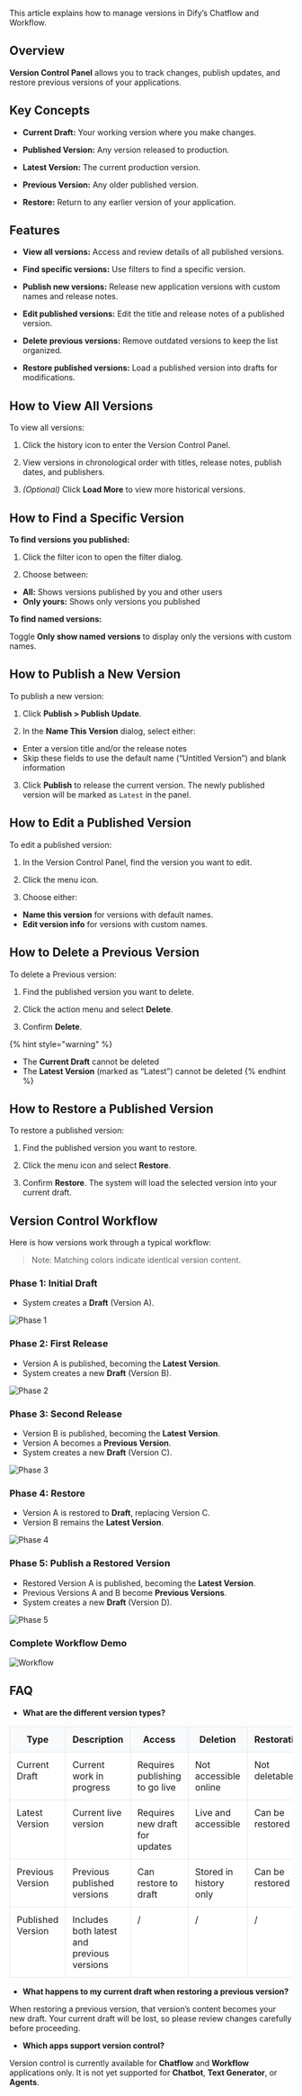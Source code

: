 
This article explains how to manage versions in Dify’s Chatflow and Workflow.

## Overview

**Version Control Panel** allows you to track changes, publish updates, and restore previous versions of your applications. 

## Key Concepts

- **Current Draft:** Your working version where you make changes.

- **Published Version:** Any version released to production.

- **Latest Version:** The current production version.

- **Previous Version:** Any older published version.

- **Restore:** Return to any earlier version of your application.

## Features

- **View all versions:** Access and review details of all published versions.

- **Find specific versions:** Use filters to find a specific version.

- **Publish new versions:** Release new application versions with custom names and release notes.

- **Edit published versions:** Edit the title and release notes of a published version.

- **Delete previous versions:** Remove outdated versions to keep the list organized.

- **Restore published versions:** Load a published version into drafts for modifications.

## How to View All Versions

To view all versions:

1. Click the history icon to enter the Version Control Panel.

2. View versions in chronological order with titles, release notes, publish dates, and publishers.

3. *(Optional)* Click **Load More** to view more historical versions.

## How to Find a Specific Version

**To find versions you published:**

1. Click the filter icon to open the filter dialog.

2. Choose between:
- **All:** Shows versions published by you and other users
- **Only yours:** Shows only versions you published

**To find named versions:**

Toggle **Only show named versions** to display only the versions with custom names.

## How to Publish a New Version

To publish a new version:

1. Click **Publish > Publish Update**.

2. In the **Name This Version** dialog, select either:
- Enter a version title and/or the release notes
- Skip these fields to use the default name (“Untitled Version”) and blank information

3. Click **Publish** to release the current version. The newly published version will be marked as `Latest` in the panel.

## How to Edit a Published Version

To edit a published version:

1. In the Version Control Panel, find the version you want to edit.

2. Click the menu icon.

3. Choose either:
- **Name this version** for versions with default names.
- **Edit version info** for versions with custom names.

## How to Delete a Previous Version

To delete a Previous version:

1. Find the published version you want to delete.

2. Click the action menu and select **Delete**.

3. Confirm **Delete**.

{% hint style="warning" %}
-   The **Current Draft** cannot be deleted
-   The **Latest Version** (marked as “Latest”) cannot be deleted
{% endhint %}

## How to Restore a Published Version

To restore a published version:

1. Find the published version you want to restore.

2. Click the menu icon and select **Restore**.

3. Confirm **Restore**. The system will load the selected version into your current draft.

## Version Control Workflow

Here is how versions work through a typical workflow:

> Note: Matching colors indicate identical version content.

### Phase 1: Initial Draft

-   System creates a **Draft** (Version A).

![Phase 1](https://assets-docs.dify.ai/2025/03/35ece9d5d5d4d8c46a3fb5ceae4d0c15.jpeg)

### Phase 2: First Release

-   Version A is published, becoming the **Latest Version**.
-   System creates a new **Draft** (Version B).

![Phase 2](https://assets-docs.dify.ai/2025/03/3d1f66cdeb08710f01462a6b0f3ed0a8.jpeg)

### Phase 3: Second Release

-   Version B is published, becoming the **Latest Version**.
-   Version A becomes a **Previous Version**.
-   System creates a new **Draft** (Version C).

![Phase 3](https://assets-docs.dify.ai/2025/03/92ffbf88a3cbeeeeab47c1bd8b4f7198.jpeg)

### Phase 4: Restore

-   Version A is restored to **Draft**, replacing Version C.
-   Version B remains the **Latest Version**.

![Phase 4](https://assets-docs.dify.ai/2025/03/541f1891416af90dab5b51bfec833249.jpeg)

### Phase 5: Publish a Restored Version

-   Restored Version A is published, becoming the **Latest Version**.
-   Previous Versions A and B become **Previous Versions**.
-   System creates a new **Draft** (Version D).

![Phase 5](https://assets-docs.dify.ai/2025/03/3572a4f2edef166c3f14e4ec4e68b297.jpeg)

### Complete Workflow Demo

![Workflow](https://assets-docs.dify.ai/2025/03/dc7c15a4dfafb72ce7fffea294d5b5e5.gif)

## FAQ

- **What are the different version types?**

<table style="width: 100%; border-collapse: collapse; background-color: #fff;">
    <thead>
        <tr style="background-color: #f9fafb;">
            <th style="padding: 12px; border: 1px solid #e5e7eb; width: 15%;">Type</th>
            <th style="padding: 12px; border: 1px solid #e5e7eb; width: 25%;">Description</th>
            <th style="padding: 12px; border: 1px solid #e5e7eb; width: 20%;">Access</th>
            <th style="padding: 12px; border: 1px solid #e5e7eb; width: 20%;">Deletion</th>
            <th style="padding: 12px; border: 1px solid #e5e7eb; width: 20%;">Restoration</th>
        </tr>
    </thead>
    <tbody>
        <tr>
            <td style="padding: 12px; border: 1px solid #e5e7eb; vertical-align: top;">Current Draft</td>
            <td style="padding: 12px; border: 1px solid #e5e7eb; vertical-align: top;">Current work in progress</td>
            <td style="padding: 12px; border: 1px solid #e5e7eb; vertical-align: top;">Requires publishing to go live</td>
            <td style="padding: 12px; border: 1px solid #e5e7eb; vertical-align: top;">Not accessible online</td>
            <td style="padding: 12px; border: 1px solid #e5e7eb; vertical-align: top;">Not deletable</td>
        </tr>
        <tr>
            <td style="padding: 12px; border: 1px solid #e5e7eb; vertical-align: top;">Latest Version</td>
            <td style="padding: 12px; border: 1px solid #e5e7eb; vertical-align: top;">Current live version</td>
            <td style="padding: 12px; border: 1px solid #e5e7eb; vertical-align: top;">Requires new draft for updates</td>
            <td style="padding: 12px; border: 1px solid #e5e7eb; vertical-align: top;">Live and accessible</td>
            <td style="padding: 12px; border: 1px solid #e5e7eb; vertical-align: top;">Can be restored</td>
        </tr>
        <tr>
            <td style="padding: 12px; border: 1px solid #e5e7eb; vertical-align: top;">Previous Version</td>
            <td style="padding: 12px; border: 1px solid #e5e7eb; vertical-align: top;">Previous published versions</td>
            <td style="padding: 12px; border: 1px solid #e5e7eb; vertical-align: top;">Can restore to draft</td>
            <td style="padding: 12px; border: 1px solid #e5e7eb; vertical-align: top;">Stored in history only</td>
            <td style="padding: 12px; border: 1px solid #e5e7eb; vertical-align: top;">Can be restored</td>
        </tr>
        <tr>
            <td style="padding: 12px; border: 1px solid #e5e7eb; vertical-align: top;">Published Version</td>
            <td style="padding: 12px; border: 1px solid #e5e7eb; vertical-align: top;">Includes both latest and previous versions</td>
            <td style="padding: 12px; border: 1px solid #e5e7eb; vertical-align: top;">/</td>
            <td style="padding: 12px; border: 1px solid #e5e7eb; vertical-align: top;">/</td>
            <td style="padding: 12px; border: 1px solid #e5e7eb; vertical-align: top;">/</td>
        </tr>
    </tbody>
</table>

- **What happens to my current draft when restoring a previous version?**

When restoring a previous version, that version’s content becomes your new draft. Your current draft will be lost, so please review changes carefully before proceeding.

- **Which apps support version control?**

Version control is currently available for **Chatflow** and **Workflow** applications only. It is not yet supported for **Chatbot**, **Text Generator**, or **Agents**.